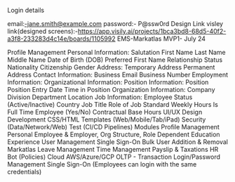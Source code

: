Login details

email:-jane.smith@example.com
password:- P@ssw0rd
Design Link
visley link(designed screens):-https://app.visily.ai/projects/1bca3bd8-68d5-40f2-a3f8-233283d4c14e/boards/1105992
EMS-Markatlas
MVP1- July 24

Profile Management
Personal Information:
Salutation
First Name
Last Name
Middle Name
Date of Birth (DOB)
Preferred First Name
Relationship Status
Nationality
Citizenship
Gender
Address:
Temporary Address
Permanent Address
Contact Information:
Business Email
Business Number
Employment Information:
Organizational Information:
Position Information:
Position
Position Entry Date
Time in Position
Organization Information:
Company
Division
Department
Location
Job Information:
Employee Status (Active/Inactive)
Country
Job Title
Role of Job
Standard Weekly Hours
Is Full Time Employee (Yes/No)
Contractual Base Hours
UI/UX Design
Development CSS/HTML Templates (Web/Mobile/Tab/iPad)
Security (Data/Network/Web)
Test (CI/CD Pipelines)
Modules
Profile Management
Personal
Employee & Employer, Org Structure, Role
Dependent
Education
Experience
User Management
Single Sign-On
Bulk User Addition & Removal
Markatlas
Leave Management
Time Management
Payslip & Taxations
HR Bot (Policies)
Cloud
AWS/Azure/GCP
OLTP - Transaction
Login/Password Management
Single Sign-On (Employees can login with the same credentials)
